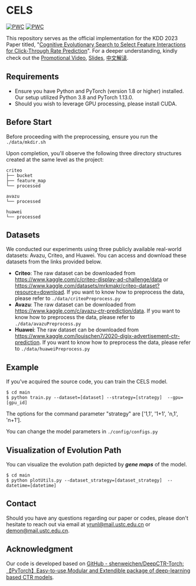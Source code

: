 # CELS

[![PWC](https://img.shields.io/endpoint.svg?url=https://paperswithcode.com/badge/cognitive-evolutionary-search-to-select/click-through-rate-prediction-on-criteo)](https://paperswithcode.com/sota/click-through-rate-prediction-on-criteo?p=cognitive-evolutionary-search-to-select) [![PWC](https://img.shields.io/endpoint.svg?url=https://paperswithcode.com/badge/cognitive-evolutionary-search-to-select/click-through-rate-prediction-on-avazu)](https://paperswithcode.com/sota/click-through-rate-prediction-on-avazu?p=cognitive-evolutionary-search-to-select)

This repository serves as the official implementation for the KDD 2023 Paper titled,  "[Cognitive Evolutionary Search to Select Feature Interactions for Click-Through Rate Prediction](https://doi.org/10.1145/3580305.3599277 )".
For a deeper understanding, kindly check out the [Promotional Video](https://youtu.be/p3kE54lIWRw), [Slides](https://www.researchgate.net/publication/373519329_Cognitive_Evolutionary_Search_to_Select_Feature_Interactions_for_Click-Through_Rate_Prediction ), [中文解读](https://mp.weixin.qq.com/s/IhcvJc8HQl_4srfz6jvsKQ).




## Requirements
* Ensure you have Python and PyTorch (version 1.8 or higher) installed. Our setup utilized Python 3.8 and PyTorch 1.13.0.
* Should you wish to leverage GPU processing, please install CUDA.



## Before Start

Before proceeding with the preprocessing, ensure you run the `./data/mkdir.sh`

Upon completion, you'll observe the following three directory structures created at the same level as the project:

```
criteo
├── bucket
├── feature_map
└── processed

avazu
└── processed

huawei
└── processed
```



## Datasets

We conducted our experiments using three publicly available real-world datasets: Avazu, Criteo, and Huawei. You can access and download these datasets from the links provided below.

- **Criteo**: The raw dataset can be downloaded from https://www.kaggle.com/c/criteo-display-ad-challenge/data or https://www.kaggle.com/datasets/mrkmakr/criteo-dataset?resource=download. If you want to know how to preprocess the data, please refer to `./data/criteoPreprocess.py`
- **Avazu**: The raw dataset can be downloaded from https://www.kaggle.com/c/avazu-ctr-prediction/data. If you want to know how to preprocess the data, please refer to `./data/avazuPreprocess.py`
- **Huawei**: The raw dataset can be downloaded from https://www.kaggle.com/louischen7/2020-digix-advertisement-ctr-prediction. If you want to know how to preprocess the data, please refer to `./data/huaweiPreprocess.py`




## Example
If you've acquired the source code, you can train the CELS model.

```
$ cd main
$ python train.py --dataset=[dataset] --strategy=[strategy]  --gpu=[gpu_id] 
```

The options for the command parameter "strategy" are ['1,1',  '1+1',  'n,1',  'n+1'].

You can change the model parameters in `./config/configs.py`



## Visualization of Evolution Path

You can visualize the evolution path depicted by ***gene maps*** of the model.

```
$ cd main
$ python plotUtils.py --dataset_strategy=[dataset_strategy]  --datetime=[datetime]
```



## Contact

Should you have any questions regarding our paper or codes, please don't hesitate to reach out via email at yrunl@mail.ustc.edu.cn or demon@mail.ustc.edu.cn.



## Acknowledgment 
Our code is developed based on [GitHub - shenweichen/DeepCTR-Torch: 【PyTorch】Easy-to-use,Modular and Extendible package of deep-learning based CTR models](https://github.com/shenweichen/DeepCTR-Torch).








